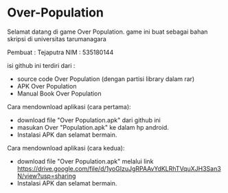 # Over-Population #
Selamat datang di game Over Population.
game ini buat sebagai bahan skripsi di universitas tarumanagara

Pembuat   : Tejaputra
NIM       : 535180144

isi github ini terdiri dari :
- source code Over Population (dengan partisi library dalam rar)
- APK Over Population
- Manual Book Over Population

Cara mendownload aplikasi (cara pertama):
- download file "Over Population.apk" dari github ini
- masukan Over "Population.apk" ke dalam hp android.
- Instalasi APK dan selamat bermain.

Cara mendownload aplikasi (cara kedua):
- download file "Over Population.apk" melalui link https://drive.google.com/file/d/1yoGIzuJgRPAAvYdKLRhTVquXJH3San3N/view?usp=sharing
- Instalasi APK dan selamat bermain.
